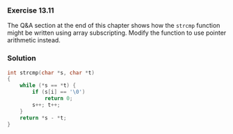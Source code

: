 ### Exercise 13.11
The Q&A section at the end of this chapter shows how the `strcmp` function might
be written using array subscripting. Modify the function to use pointer
arithmetic instead.

### Solution

```c
int strcmp(char *s, char *t)
{
    while (*s == *t) {
        if (s[i] == '\0')
            return 0;
        s++; t++;
    }
    return *s - *t;
}
```
